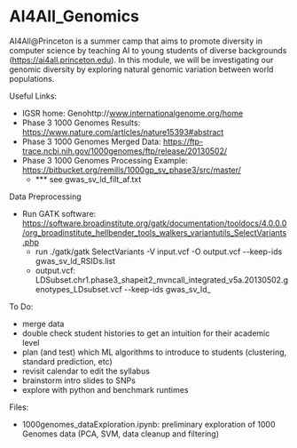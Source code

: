 # AI4All_Genomics

AI4All@Princeton is a summer camp that aims to promote diversity in computer science by teaching AI to young students of diverse backgrounds (https://ai4all.princeton.edu).  In this module, we will be investigating our genomic diversity by exploring natural genomic variation between world populations.

Useful Links:
- IGSR home: Genohttp://www.internationalgenome.org/home
- Phase 3 1000 Genomes Results: https://www.nature.com/articles/nature15393#abstract
- Phase 3 1000 Genomes Merged Data: https://ftp-trace.ncbi.nih.gov/1000genomes/ftp/release/20130502/
- Phase 3 1000 Genomes Processing Example: https://bitbucket.org/remills/1000gp_sv_phase3/src/master/
  - *** see gwas_sv_ld_filt_af.txt 
  
Data Preprocessing
- Run GATK software: https://software.broadinstitute.org/gatk/documentation/tooldocs/4.0.0.0/org_broadinstitute_hellbender_tools_walkers_variantutils_SelectVariants.php
  - run ./gatk/gatk SelectVariants -V input.vcf -O output.vcf --keep-ids gwas_sv_ld_RSIDs.list 
  - output.vcf: LDSubset.chr1.phase3_shapeit2_mvncall_integrated_v5a.20130502.genotypes_LDsubset.vcf --keep-ids gwas_sv_ld_ 

To Do:
- merge data
- double check student histories to get an intuition for their academic level
- plan (and test) which ML algorithms to introduce to students (clustering, standard prediction, etc)
- revisit calendar to edit the syllabus
- brainstorm intro slides to SNPs
- explore with python and benchmark runtimes

Files:
- 1000genomes_dataExploration.ipynb: preliminary exploration of 1000 Genomes data (PCA, SVM, data cleanup and filtering)
